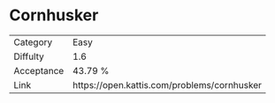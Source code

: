 # Cornhusker

<table>
    <tr>
        <td>Category</td>
        <td>Easy</td>
    </tr>
    <tr>
        <td>Diffulty</td>
        <td>1.6</td>
    </tr>
    <tr>
        <td>Acceptance</td>
        <td>43.79 %</td>
    </tr>
    <tr>
        <td>Link</td>
        <td>https://open.kattis.com/problems/cornhusker</td>
    </tr>
</table>